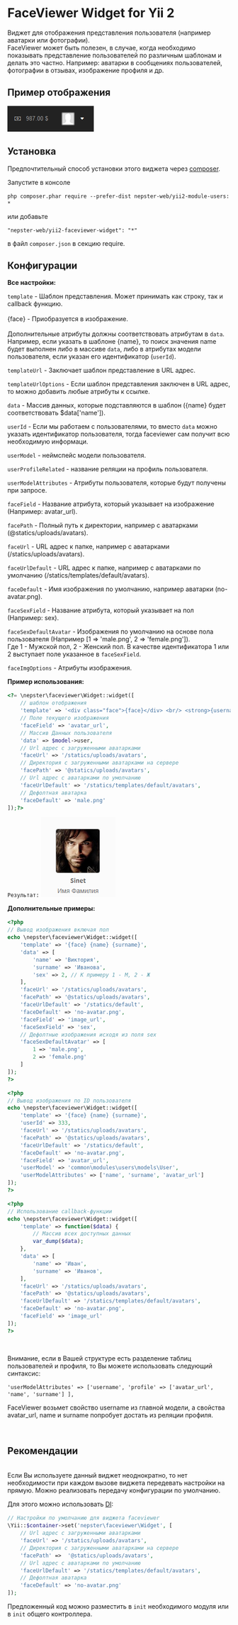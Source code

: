FaceViewer Widget for Yii 2
===========================

Виджет для отображения представления пользователя (например аватарки или фотографии). <br/>
FaceViewer может быть полезен, в случае, когда необходимо показывать представление пользователей по различным шаблонам и делать это частно. Например: аватарки в сообщениях пользователей, фотографии в отзывах, изображение профиля и др.

Пример отображения
------------------

![alt text](images/15fi39d.jpg.png "")


Установка
---------

Предпочтительный способ установки этого виджета через [composer](http://getcomposer.org/download/).

Запустите в консоле

```
php composer.phar require --prefer-dist nepster-web/yii2-module-users: *
```

или добавьте

```
"nepster-web/yii2-faceviewer-widget": "*"
```

в файл `composer.json` в секцию require.


Конфигурации
--------------------------

**Все настройки:** <br/>

`template` - Шаблон представления. Может принимать как строку, так и callback функцию. <br/><br/>
{face} - Приобразуется в изображение. <br/> <br/>
Дополнительные атрибуты должны соответствовать атрибутам в `data`.
Например, если указать в шаблоне {name}, то поиск значения name будет выполнен либо в массиве `data`, либо в атрибутах модели пользователя, если указан его идентификатор (`userId`).


`templateUrl` - Заключает шаблон представление в URL адрес.


`templateUrlOptions` - Если шаблон представления заключен в URL адрес, то можно добавить любые атрибуты к ссылке.


`data` - Массив данных, которые подставляются в шаблон ({name} будет соответствовать $data['name']).


`userId` - Если мы работаем с пользователями, то вместо  `data` можно указать идентификатор пользователя, тогда faceviewer сам получит всю необходимую информаци.


`userModel` - неймспейс модели пользователя.


`userProfileRelated` - название реляции на профиль пользователя.


`userModelAttributes` - Атрибуты пользователя, которые будут получены при запросе. 


`faceField` - Название атрибута, который указывает на изображение (Например: avatar_url).


`facePath` - Полный путь к директории, например с аватарками (@statics/uploads/avatars).


`faceUrl` - URL адрес к папке, например с аватарками (/statics/uploads/avatars).


`faceUrlDefault` - URL адрес к папке, например с аватарками по умолчанию (/statics/templates/default/avatars).


`faceDefault` - Имя изображения по умолчанию, например аватарки (no-avatar.png).


`faceSexField` - Название атрибута, который указывает на пол (Например: sex).


`faceSexDefaultAvatar` - Изображения по умолчанию на основе пола пользователя (Например [1 => 'male.png', 2 => 'female.png']). <br/>
Где 1 - Мужской пол, 2 - Женский пол. В качестве идентификатора 1 или 2 выступает поле указанное в `faceSexField`.


`faceImgOptions` - Атрибуты изображения.



**Пример использования:**

```php      
<?= \nepster\faceviewer\Widget::widget([
    // шаблон отображения
    'template' => '<div class="face">{face}</div> <br/> <strong>{username}</strong> <p>{name} {surname}</p>',
    // Поле текущего изображения
    'faceField' => 'avatar_url',
    // Массив Данных пользователя
    'data' => $model->user,
    // Url адрес с загруженными аватарками 
    'faceUrl' => '/statics/uploads/avatars',
    // Директория с загруженными аватарками на сервере
    'facePath' => '@statics/uploads/avatars',
    // Url адрес с аватарками по умолчанию 
    'faceUrlDefault' => '/statics/templates/default/avatars',
    // Дефолтная аватарка
    'faceDefault' => 'male.png'
]);?>
```
`Результат:`
![alt text](images/m7qhcg.jpg.png "Аватарка, Логин, Имя и Фамилия")


**Дополнительные примеры:**

```php 
<?php
// Вывод изображения включая пол
echo \nepster\faceviewer\Widget::widget([
    'template' => '{face} {name} {surname}',
    'data' => [
        'name' => 'Виктория',
        'surname' => 'Иванова',
        'sex' => 2, // К примеру 1 - М, 2 - Ж
    ],
    'faceUrl' => '/statics/uploads/avatars',
    'facePath' => '@statics/uploads/avatars',
    'faceUrlDefault' => '/statics/default',
    'faceDefault' => 'no-avatar.png',
    'faceField' => 'image_url',
    'faceSexField' => 'sex',
    // Дефолтные изображения исходя из поля sex
    'faceSexDefaultAvatar' => [
        1 => 'male.png',
        2 => 'female.png'
    ]
]);
?>
```

```php 
<?php
// Вывод изображения по ID пользователя
echo \nepster\faceviewer\Widget::widget([
    'template' => '{face} {name} {surname}',
    'userId' => 333,
    'faceUrl' => '/statics/uploads/avatars',
    'facePath' => '@statics/uploads/avatars',
    'faceUrlDefault' => '/statics/default',
    'faceDefault' => 'no-avatar.png',
    'faceField' => 'avatar_url',
    'userModel' => 'common\modules\users\models\User',
    'userModelAttributes' => ['name', 'surname', 'avatar_url']
]);
?>
```

```php 
<?php
// Использование callback-функции
echo \nepster\faceviewer\Widget::widget([
    'template' => function($data) {
        // Массив всех доступных данных
        var_dump($data);
    },
    'data' => [
        'name' => 'Иван',
        'surname' => 'Иванов',
    ],
    'faceUrl' => '/statics/uploads/avatars',
    'facePath' => '@statics/uploads/avatars',
    'faceUrlDefault' => '/statics/templates/default/avatars',
    'faceDefault' => 'no-avatar.png',
    'faceField' => 'image_url'
]);
?>
```

<br/>

Внимание, если в Вашей структуре есть разделение таблиц пользователей и профиля, то Вы можете использовать следующий синтаксис:
```
'userModelAttributes' => ['username', 'profile' => ['avatar_url', 'name', 'surname'] ],
```

FaceViewer возьмет свойство username из главной модели, а свойства avatar_url, name и surname попробует достать из реляции профиля.

<br/>

Рекомендации
--------------------------
<br/>
Если Вы используете данный виджет неоднократно, то нет необходимости при каждом вызове виджета передевать настройки на прямую. Можно реализовать передачу конфигурации по умолчанию.

Для этого можно использовать [DI](https://github.com/yiisoft/yii2/blob/master/docs/guide/concept-di-container.md):

```php  
// Настройки по умолчанию для виджета faceviewer
\Yii::$container->set('nepster\faceviewer\Widget', [
    // Url адрес с загруженными аватарками 
    'faceUrl' => '/statics/uploads/avatars',
    // Директория с загруженными аватарками на сервере
    'facePath' =>  '@statics/uploads/avatars',
    // Url адрес с аватарками по умолчанию 
    'faceUrlDefault' => '/statics/templates/default/avatars',
    // Дефолтная аватарка
    'faceDefault' => 'no-avatar.png'
]);
```

Предложенный код можно разместить в `init` необходимого модуля или в `init` общего контроллера.